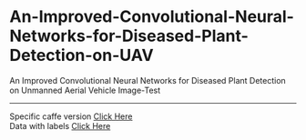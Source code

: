 # An-Improved-Convolutional-Neural-Networks-for-Diseased-Plant-Detection-on-UAV
An Improved Convolutional Neural Networks for Diseased Plant Detection on Unmanned Aerial Vehicle Image-Test
***
Specific caffe version [Click Here](https://pan.baidu.com/s/1RVErS7RaRUBV-CKKFahFMA)<br>
Data with labels [Click Here](https://pan.baidu.com/s/1DZOKUa2BJ_yMeWzGS_W_Bw)
